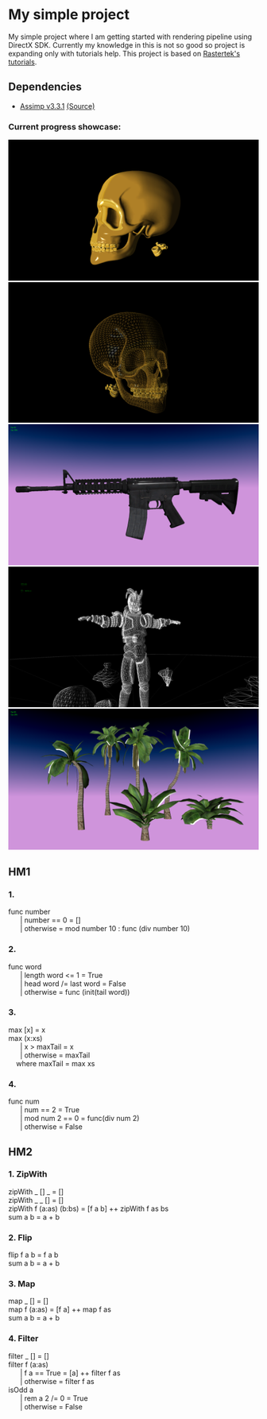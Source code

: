 # My simple project
My simple project where I am getting started with rendering pipeline using DirectX SDK. Currently my knowledge in this is not so good so project is expanding only with tutorials help.
This project is based on [Rastertek's tutorials](http://www.rastertek.com).

## Dependencies ##
* [Assimp v3.3.1](http://assimp.org/) [(Source)](https://github.com/assimp/assimp)

### Current progress showcase:
![Promo](ReadmeData/skull.png)
![Promo](ReadmeData/skullWF.png)
![Promo](ReadmeData/pr5.png)
![Promo](ReadmeData/pr2.png)
![Promo](ReadmeData/pr4.png)

## HM1
### 1.
func number <br/>
&nbsp; &nbsp; &nbsp; | number == 0 = [] <br/>
&nbsp; &nbsp; &nbsp; | otherwise = mod number 10 : func (div number 10) <br/>
### 2.
func word <br/>
&nbsp; &nbsp; &nbsp; | length word <= 1 = True <br/>
&nbsp; &nbsp; &nbsp; | head word /= last word = False <br/>
&nbsp; &nbsp; &nbsp; | otherwise = func (init(tail word)) <br/>
### 3.
max [x] = x <br/>
max (x:xs) <br/> 
&nbsp; &nbsp; &nbsp; | x > maxTail = x <br/>
&nbsp; &nbsp; &nbsp; | otherwise = maxTail <br/>
&nbsp; &nbsp; where maxTail = max xs <br/>
### 4.
func num <br/>
&nbsp; &nbsp; &nbsp; | num == 2 = True <br/>
&nbsp; &nbsp; &nbsp; | mod num 2 == 0 = func(div num 2) <br/>
&nbsp; &nbsp; &nbsp; | otherwise = False <br/>

## HM2
### 1. ZipWith
zipWith _ [] _ = [] <br/>
zipWith _ _ [] = [] <br/>
zipWith f (a:as) (b:bs) = [f a b] ++ zipWith f as bs <br/>
sum a b = a + b <br/>
### 2. Flip
flip f a b = f a b <br/>
sum a b = a + b <br/>
### 3. Map
map _ [] = [] <br/>
map f (a:as) = [f a] ++ map f as <br/>
sum a b = a + b <br/>
### 4. Filter
filter _ [] = [] <br/>
filter f (a:as) <br/> 
&nbsp; &nbsp; &nbsp; | f a == True = [a] ++ filter f as <br/>
&nbsp; &nbsp; &nbsp; | otherwise = filter f as <br/>
isOdd a <br/>
&nbsp; &nbsp; &nbsp; | rem a 2 /= 0 = True <br/>
&nbsp; &nbsp; &nbsp; | otherwise = False <br/>
